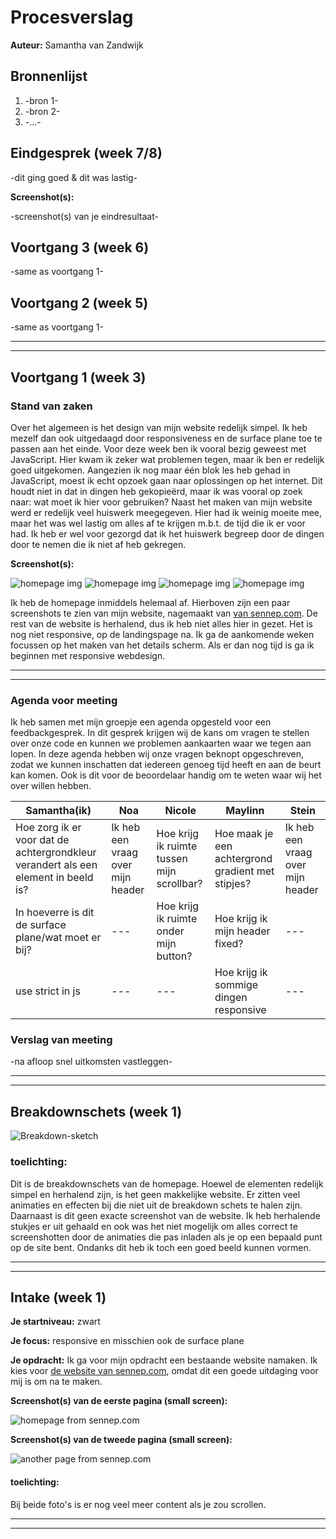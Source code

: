 # Procesverslag
**Auteur:** Samantha van Zandwijk


## Bronnenlijst
1. -bron 1-
2. -bron 2-
3. -...-



## Eindgesprek (week 7/8)

-dit ging goed & dit was lastig-

**Screenshot(s):**

-screenshot(s) van je eindresultaat-



## Voortgang 3 (week 6)

-same as voortgang 1-



## Voortgang 2 (week 5)

-same as voortgang 1-

___
___

## Voortgang 1 (week 3)

### Stand van zaken

Over het algemeen is het design van mijn website redelijk simpel. Ik heb mezelf dan ook uitgedaagd door responsiveness en de surface plane toe te passen aan het einde. Voor deze week ben ik vooral bezig geweest met JavaScript. Hier kwam ik zeker wat problemen tegen, maar ik ben er redelijk goed uitgekomen. Aangezien ik nog maar één blok les heb gehad in JavaScript, moest ik echt opzoek gaan naar oplossingen op het internet. Dit houdt niet in dat in dingen heb gekopieërd, maar ik was vooral op zoek naar: wat moet ik hier voor gebruiken?
Naast het maken van mijn website werd er redelijk veel huiswerk meegegeven. Hier had ik weinig moeite mee, maar het was wel lastig om alles af te krijgen m.b.t. de tijd die ik er voor had. Ik heb er wel voor gezorgd dat ik het huiswerk begreep door de dingen door te nemen die ik niet af heb gekregen.

**Screenshot(s):**

![homepage img](./images/markdown1.PNG?raw=true)
![homepage img](./images/markdown2.PNG?raw=true)
![homepage img](./images/markdown3.PNG?raw=true)
![homepage img](./images/markdown4.PNG?raw=true)

Ik heb de homepage inmiddels helemaal af. Hierboven zijn een paar screenshots te zien van mijn website, nagemaakt van [van sennep.com](https://www.sennep.com/). De rest van de website is herhalend, dus ik heb niet alles hier in gezet. Het is nog niet responsive, op de landingspage na. Ik ga de aankomende weken focussen op het maken van het details scherm. Als er dan nog tijd is ga ik beginnen met responsive webdesign. 

___
___

### Agenda voor meeting

Ik heb samen met mijn groepje een agenda opgesteld voor een feedbackgesprek. In dit gesprek krijgen wij de kans om vragen te stellen over onze code en kunnen we problemen aankaarten waar we tegen aan lopen. In deze agenda hebben wij onze vragen beknopt opgeschreven, zodat we kunnen inschatten dat iedereen genoeg tijd heeft en aan de beurt kan komen. Ook is dit voor de beoordelaar handig om te weten waar wij het over willen hebben.

| Samantha(ik)                                                                       | Noa                | Nicole       | Maylinn          | Stein         |
| ---                                                                                | ---                | ---          | ---              | ---           |
| Hoe zorg ik er voor dat de achtergrondkleur verandert als een element in beeld is? | Ik heb een vraag over mijn header |Hoe krijg ik ruimte tussen mijn scrollbar?  | Hoe maak je een achtergrond gradient met stipjes?              | Ik heb een vraag over mijn header|
| In hoeverre is dit de surface plane/wat moet er bij?                               | ---                |Hoe krijg ik ruimte onder mijn button?      | Hoe krijg ik mijn header fixed?                 | ---            |
| use strict in js                                                                               | ---                | ---          | Hoe krijg ik sommige dingen responsive  | ---           |


### Verslag van meeting

-na afloop snel uitkomsten vastleggen-


___
___
## **Breakdownschets (week 1)**

![Breakdown-sketch](./images/breakdownschets.svg)

### toelichting:
Dit is de breakdownschets van de homepage. Hoewel de elementen redelijk simpel en herhalend zijn, is het geen makkelijke website. Er zitten veel animaties en effecten bij die niet uit de breakdown schets te halen zijn. Daarnaast is dit geen exacte screenshot van de website. Ik heb herhalende stukjes er uit gehaald en ook was het niet mogelijk om alles correct te screenshotten door de animaties die pas inladen als je op een bepaald punt op de site bent. Ondanks dit heb ik toch een goed beeld kunnen vormen.


___
___
## **Intake (week 1)**

**Je startniveau:** zwart

**Je focus:** responsive en misschien ook de surface plane

**Je opdracht:**  Ik ga voor mijn opdracht een bestaande website namaken. Ik kies voor [de website van sennep.com](https://www.sennep.com/), omdat dit een goede uitdaging voor mij is om na te maken. 

**Screenshot(s) van de eerste pagina (small screen):**

![homepage from sennep.com](./images/sennephomescreen.PNG?raw=true)

**Screenshot(s) van de tweede pagina (small screen):**

![another page from sennep.com](./images/sennep.PNG?raw=true)

#### toelichting: 
Bij beide foto's is er nog veel meer content als je zou scrollen. 

___
___

